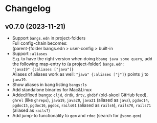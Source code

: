 # Changelog

## v0.7.0 (2023-11-21)

- Support `bangs.edn` in project-folders  
  Full config-chain becomes:  
  (parent-)folder bangs.edn > user-config > built-in
- Support `:aliases`  
  E.g. to have the right version when doing `bbang java some query`, add the following map-entry to (a project-folder) `bangs.edn`:  
  `"java19" {:aliases ["java"]}`  
  Aliases of aliases work as well: `"java" {:aliases ["j"]}` points `j` to `java19`.
- Show aliases in bang listing `bangs:ls`
- Add standalone binaries for Mac&Linux
- Added/fixed bangs: `cljd`, `drdk`, `drtv`, `ghdbf` (old-skool GitHub feed), `ghrel` (like `ghrepo`), `java19`, `java20`, `java21` (aliased as `java`), `pgdoc14`, `pgdoc15`, `pgdoc16`, `pgdoc`, `rails61` (aliased as `rails6`), `rails70`, `rails71` (aliased as `rails7`)
- Add jump-to functionality to `gem` and `rdoc` (search for `@some-gem`)  
